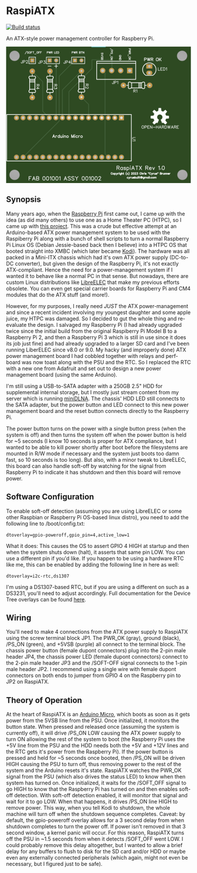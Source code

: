 # RaspiATX
[![Build status](https://github.com/cyrusbuilt/RaspiATX/actions/workflows/ci.yml/badge.svg)](https://github.com/cyrusbuilt/RaspiATX/actions?query=workflows%3APlatformIO)

An ATX-style power management controller for Raspberry Pi.

![RaspiATX](board.jpg)

## Synopsis

Many years ago, when the [Raspberry Pi](https://www.raspberrypi.com/) first came out, I came up with the idea (as did many others) to use one as a Home Theater PC (HTPC), so I came up with [this project](https://github.com/cyrusbuilt/CyrusBuiltHTPC). This was a crude but effective attempt at an Arduino-based ATX power management system to be used with the Raspiberry Pi along with a bunch of shell scripts to turn a normal Raspberry Pi Linux OS (Debian Jessie-based back then I believe) into a HTPC OS that booted straight into XMBC (which later became [Kodi](https://kodi.tv/)). The hardware was all packed in a Mini-ITX chassis which had it's own ATX power supply (DC-to-DC converter), but given the design of the Raspberry Pi, it's not exactly ATX-compliant. Hence the need for a power-management system if I wanted it to behave like a normal PC in that sense. But nowadays, there are custom Linux distributions like [LibreELEC](https://libreelec.tv/) that make my previous efforts obsolete. You can even get special carrier boards for Raspberry Pi and CM4 modules that do the ATX stuff (and more!).

However, for my purposes, I really need *JUST* the ATX power-management and since a recent incident involving my youngest daughter and some apple juice, my HTPC was damaged. So I decided to gut the whole thing and re-evaluate the design. I salvaged my Raspberry Pi (I had already upgraded twice since the initial build from the original Raspiberry Pi Model B to a Raspberry Pi 2, and then a Raspberry Pi 3 which is still in use since it does its job just fine) and had already upgraded to a larger SD card and I've been running LiberELEC since v8.0 or 9.0. My hacky (and improperly done) ATX power management board I had cobbled together with relays and perf-board was now toast along with the PSU and the RTC. So I replaced the RTC with a new one from Adafruit and set out to design a new power management board (using the same Arduino).

I'm still using a USB-to-SATA adapter with a 250GB 2.5" HDD for supplemental internal storage, but I mostly just stream content from my server which is running [miniDLNA](https://sourceforge.net/projects/minidlna/). The chassis' HDD LED still connects to the SATA adapter, but the power button and LED connect to this new power management board and the reset button connects directly to the Raspberry Pi.

The power button turns on the power with a single button press (when the system is off) and then turns the system off when the power button is held for ~5 seconds (I know 10 seconds is proper for ATX compliance, but I wanted to be able to kill power shortly after boot before the filesystems are mounted in R/W mode if necessary and the system just boots too damn fast, so 10 seconds is too long). But also, with a minor tweak to LibreELEC, this board can also handle soft-off by watching for the signal from Raspberry Pi to indicate it has shutdown and then this board will remove power.

## Software Configuration

To enable soft-off detection (assuming you are using LibreELEC or some other Raspbian or Raspberry Pi OS-based linux distro), you need to add the following line to /boot/config.txt:

```
dtoverlay=gpio-poweroff,gpio_pin=4,active_low=1
```

What it does: This causes the OS to assert GPIO 4 HIGH at startup and then when the system shuts down (halt), it asserts that same pin LOW. You can use a different pin if you'd like.  If you happen to be using a hardware RTC like me, this can be enabled by adding the following line in here as well:

```
dtoverlay=i2c-rtc,ds1307
```

I'm using a DS1307-based RTC, but if you are using a different on such as a DS3231, you'll need to adjust accordingly. Full documentation for the Device Tree overlays can be found [here](https://github.com/raspberrypi/firmware/blob/master/boot/overlays/README).

## Wiring

You'll need to make 4 connections from the ATX power supply to RaspiATX using the screw terminal block JP1. The PWR_OK (gray), ground (black), /PS_ON (green), and +5VSB (purple) all connect to the terminal block. The chassis power button (female dupont connectors) plug into the 2-pin male header JP4, the chassis power LED (female dupont connectors) connect to the 2-pin male header JP3 and the /SOFT-OFF signal connects to the 1-pin male header JP2. I recommend using a single wire with female dupont connectors on both ends to jumper from GPIO 4 on the Raspberry pin to JP2 on RaspiATX.

## Theory of Operation

At the heart of RaspiATX is an [Arduino Micro](https://docs.arduino.cc/hardware/micro), which boots as soon as it gets power from the 5VSB line from the PSU. Once initialized, it monitors the button state. When pressed and released once (assuming the system is currently off), it will drive /PS_ON LOW causing the ATX power supply to turn ON allowing the rest of the system to boot (the Raspberry Pi uses the +5V line from the PSU and the HDD needs both the +5V and +12V lines and the RTC gets it's power from the Raspberry Pi). If the power button is pressed and held for ~5 seconds once booted, then /PS_ON will be driven HIGH causing the PSU to turn off, thus removing power to the rest of the system and the Arduino resets it's state. RaspiATX watches the PWR_OK signal from the PSU (which also drives the status LED) to know when then system has turned on. Once initialized, it waits for the /SOFT_OFF signal to go HIGH to know that the Raspberry Pi has turned on and then enables soft-off detection. With soft-off detection enabled, it will monitor that signal and wait for it to go LOW. When that happens, it drives /PS_ON line HIGH to remove power. This way, when you tell Kodi to shutdown, the whole machine will turn off when the shutdown sequence completes. Caveat: by default, the gpio-poweroff overlay allows for a 3 second delay from when shutdown completes to turn the power off. If power isn't removed in that 3 second window, a kernel panic will occur. For this reason, RaspiATX turns off the PSU in ~1.5 seconds from when it detects /SOFT_OFF went LOW. I could probably remove this delay altogether, but I wanted to allow a brief delay for any buffers to flush to disk for the SD card and/or HDD or maybe even any externally connected peripherals (which again, might not even be necessary, but I figured just to be safe).